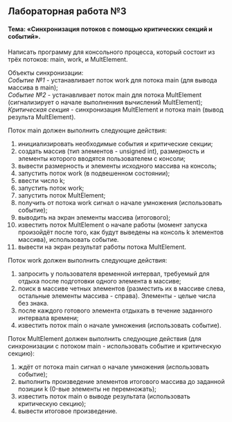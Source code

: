 ## Лабораторная работа №3 ##
#### Тема: «Синхронизация потоков с помощью критических секций и событий». ####
Написать программу для консольного процесса, который состоит из трёх потоков: main, work, и MultElement.

Объекты синхронизации:  
_Событие №1_ - устанавливает поток work для потока main (для вывода массива в main);  
_Событие №2_ - устанавливает поток main для потока MultElement (сигнализирует о начале выполненния
вычислений MultElement);  
_Критическая секция_ - синхронизация MultElement и потока main (вывод результа MultElement).

Поток main должен выполнить следующие действия:
1. инициализировать необходимые события и критические секции;
2. создать массив (тип элементов - unsigned int), размерность и элементы которого вводятся пользователем с консоли;
3. вывести размерность и элементы исходного массива на консоль;
4. запустить поток work (в подвешенном состоянии);
5. ввести число k;
6. запустить поток work;
7. запустить поток MultElement;
8. получить от потока work сигнал о начале умножения (использовать событие);
9. выводить на экран элементы массива (итогового);
10. известить поток MultElement о начале работы (момент запуска произойдёт после того, как будут выведены на
консоль k элементов массива), использовать событие.
11. вывести на экран результат работы потока MultElement.

Поток work должен выполнить следующие действия:
1. запросить у пользователя временной интервал, требуемый для отдыха после подготовки одного элемента в
массиве;
2. поиск в массиве четных элементов (разместить их в массиве слева, остальные элементы массива - справа). Элементы - целые числа без знака.
3. после каждого готового элемента отдыхать в течение заданного интервала времени;
4. известить поток main о начале умножения (использовать событие).

Поток MultElement должен выполнить следующие действия (для синхронизации с потоком main - использовать
событие и критическую секцию):
1. ждёт от потока main сигнал о начале умножения (использовать событие);
2. выполнить произведение элементов итогового массива до заданной позиции k (0-вые элементы не
перемножать);
3. известить поток main о выводе результата (использовать критическую секцию);
4. вывести итоговое произведение.
